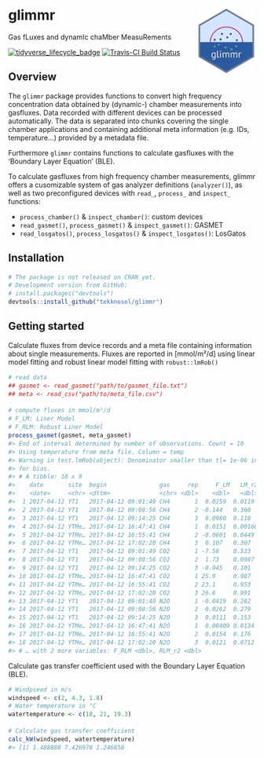 
<!-- README.md is generated from README.Rmd. Please edit that file -->

# glimmr <a href='https://dplyr.tidyverse.org'><img src='man/figures/logo.png' align="right" height="139" /></a>

Gas fLuxes and dynamIc chaMber
MeasuRements

[![tidyverse\_lifecycle\_badge](https://img.shields.io/badge/lifecycle-experimental-orange.svg)](https://www.tidyverse.org/lifecycle/#experimental)
[![Travis-CI Build
Status](https://travis-ci.org/tekknosol/glimmr.svg?branch=master)](https://travis-ci.org/tekknosol/glimmr)

## Overview

The `glimmr` package provides functions to convert high frequency
concentration data obtained by (dynamic-) chamber measurements into
gasfluxes. Data recorded with different devices can be processed
automatically. The data is separated into chunks covering the single
chamber applications and containing additional meta information
(e.g. IDs, temperature…) provided by a metadata file.

Furthermore `glimmr` contains functions to calculate gasfluxes with the
‘Boundary Layer Equation’ (BLE).

To calculate gasfluxes from high frequency chamber measurements, glimmr
offers a cusomizable system of gas analyzer definitions (`analyzer()`),
as well as two preconfigured devices with `read_`, `process_` and
`inspect_` functions:

  - `process_chamber()` & `inspect_chamber()`: custom devices
  - `read_gasmet()`, `process_gasmet()` & `inspect_gasmet()`: GASMET
  - `read_losgatos()`, `process_losgatos()` & `inspect_losgatos()`:
    LosGatos

## Installation

``` r
# The package is not released on CRAN yet.
# Development version from GitHub:
# install.packages("devtools")
devtools::install_github("tekknosol/glimmr")
```

## Getting started

Calculate fluxes from device records and a meta file containing
information about single measurements. Fluxes are reported in
\[mmol/m²/d\] using linear model fitting and robust linear model
fitting with `robust::lmRob()`

``` r
# read data
## gasmet <- read_gasmet("path/to/gasmet_file.txt")
## meta <- read_csv("path/to/meta_file.csv")

# compute fluxes in mmol/m²/d
# F_LM: Liner Model
# F_RLM: Robust Liner Model
process_gasmet(gasmet, meta_gasmet)
#> End of interval determined by number of observations. Count = 10
#> Using temperature from meta file. Column = temp
#> Warning in test.lmRob(object): Denominator smaller than tl= 1e-06 in test
#> for bias.
#> # A tibble: 18 x 9
#>    date       site  begin               gas     rep     F_LM   LM_r2
#>    <date>     <chr> <dttm>              <chr> <dbl>    <dbl>   <dbl>
#>  1 2017-04-12 YT1   2017-04-12 09:01:49 CH4       1  0.0259  0.0119 
#>  2 2017-04-12 YT1   2017-04-12 09:08:56 CH4       2 -0.144   0.360  
#>  3 2017-04-12 YT1   2017-04-12 09:14:25 CH4       3  0.0980  0.118  
#>  4 2017-04-12 YTMe… 2017-04-12 16:47:41 CH4       1  0.0151  0.00160
#>  5 2017-04-12 YTMe… 2017-04-12 16:55:41 CH4       2 -0.0601  0.0449 
#>  6 2017-04-12 YTMe… 2017-04-12 17:02:20 CH4       3  0.107   0.307  
#>  7 2017-04-12 YT1   2017-04-12 09:01:49 CO2       1 -7.58    0.533  
#>  8 2017-04-12 YT1   2017-04-12 09:08:56 CO2       2  1.73    0.0987 
#>  9 2017-04-12 YT1   2017-04-12 09:14:25 CO2       3 -0.945   0.101  
#> 10 2017-04-12 YTMe… 2017-04-12 16:47:41 CO2       1 25.9     0.987  
#> 11 2017-04-12 YTMe… 2017-04-12 16:55:41 CO2       2 23.1     0.953  
#> 12 2017-04-12 YTMe… 2017-04-12 17:02:20 CO2       3 26.6     0.991  
#> 13 2017-04-12 YT1   2017-04-12 09:01:49 N2O       1 -0.0419  0.282  
#> 14 2017-04-12 YT1   2017-04-12 09:08:56 N2O       2  0.0262  0.279  
#> 15 2017-04-12 YT1   2017-04-12 09:14:25 N2O       3  0.0111  0.153  
#> 16 2017-04-12 YTMe… 2017-04-12 16:47:41 N2O       1  0.00409 0.0134 
#> 17 2017-04-12 YTMe… 2017-04-12 16:55:41 N2O       2  0.0154  0.176  
#> 18 2017-04-12 YTMe… 2017-04-12 17:02:20 N2O       3  0.0121  0.0712 
#> # … with 2 more variables: F_RLM <dbl>, RLM_r2 <dbl>
```

Calculate gas transfer coefficient used with the Boundary Layer Equation
(BLE).

``` r
# Windpseed in m/s
windspeed <- c(2, 4.3, 1.8) 
# Water temperature in °C
watertemperature <- c(18, 21, 19.3) 

# Calculate gas transfer coefficient
calc_kW(windspeed, watertemperature)
#> [1] 1.488888 7.426978 1.246858
```
